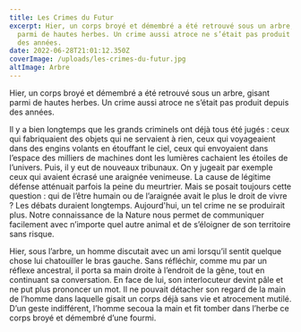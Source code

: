 ```yaml
---
title: Les Crimes du Futur
excerpt: Hier, un corps broyé et démembré a été retrouvé sous un arbre, gisant
  parmi de hautes herbes. Un crime aussi atroce ne s’était pas produit depuis
  des années.
date: 2022-06-28T21:01:12.350Z
coverImage: /uploads/les-crimes-du-futur.jpg
altImage: Arbre
---
```

Hier, un corps broyé et démembré a été retrouvé sous un arbre, gisant parmi de hautes herbes. Un crime aussi atroce ne s’était pas produit depuis des années.

Il y a bien longtemps que les grands criminels ont déjà tous été jugés : ceux qui fabriquaient des objets qui ne servaient à rien, ceux qui voyageaient dans des engins volants en étouffant le ciel, ceux qui envoyaient dans l’espace des milliers de machines dont les lumières cachaient les étoiles de l’univers.
Puis, il y eut de nouveaux tribunaux. On y jugeait par exemple ceux qui avaient écrasé une araignée venimeuse. La cause de légitime défense atténuait parfois la peine du meurtrier. Mais se posait toujours cette question : qui de l’être humain ou de l’araignée avait le plus le droit de vivre ? Les débats duraient longtemps. Aujourd'hui, un tel crime ne se produirait plus. Notre connaissance de la Nature nous permet de communiquer facilement avec n’importe quel autre animal et de s’éloigner de son territoire sans risque.

Hier, sous l’arbre, un homme discutait avec un ami lorsqu’il sentit quelque chose lui chatouiller le bras gauche. Sans réfléchir, comme mu par un réflexe ancestral, il porta sa main droite à l’endroit de la gêne, tout en continuant sa conversation. En face de lui, son interlocuteur devint pâle et ne put plus prononcer un mot. Il ne pouvait détacher son regard de la main de l’homme dans laquelle gisait un corps déjà sans vie et atrocement mutilé. D’un geste indifférent, l’homme secoua la main et fit tomber dans l’herbe ce corps broyé et démembré d’une fourmi.

